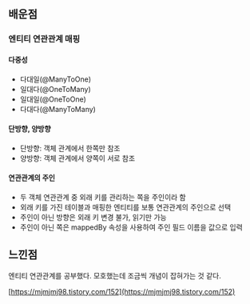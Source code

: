 ## **배운점**

### **엔티티 연관관계 매핑**

#### **다중성**

-   다대일(@ManyToOne)
-   일대다(@OneToMany)
-   일대일(@OneToOne)
-   다대다(@ManyToMany)

#### **단방향, 양방향**

-   단방향: 객체 관계에서 한쪽만 참조
-   양방향: 객체 관계에서 양쪽이 서로 참조

#### **연관관계의 주인**

-   두 객체 연관관계 중 외래 키를 관리하는 쪽을 주인이라 함
-   외래 키를 가진 테이블과 매핑한 엔티티를 보통 연관관계의 주인으로 선택
-   주인이 아닌 방향은 외래 키 변경 불가, 읽기만 가능
-   주인이 아닌 쪽은 mappedBy 속성을 사용하여 주인 필드 이름을 값으로 입력

## **느낀점**

엔티티 연관관계를 공부했다. 모호했는데 조금씩 개념이 잡혀가는 것 같다.

[https://mjmjmj98.tistory.com/152](https://mjmjmj98.tistory.com/152)
